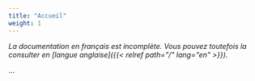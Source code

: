 ```yaml
---
title: "Accueil"
weight: 1
---
```


_La documentation en français est incomplète. Vous pouvez toutefois la consulter en [langue anglaise]({{< relref path="/" lang="en" >}})._

...
